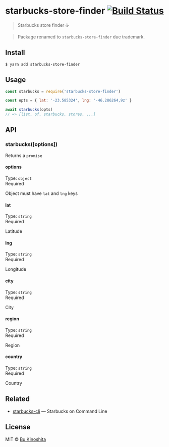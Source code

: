 # starbucks-store-finder [![Build Status](https://travis-ci.org/bukinoshita/starbucks-store-finder.svg?branch=master)](https://travis-ci.org/bukinoshita/starbucks-store-finder)

> Starbucks store finder :coffee:

> Package renamed to `starbucks-store-finder` due trademark.


## Install

```
$ yarn add starbucks-store-finder
```


## Usage

```js
const starbucks = require('starbucks-store-finder')

const opts = { lat: '-23.585324', lng: '-46.286264,9z' }

await starbucks(opts)
// => [list, of, starbucks, stores, ...]
```


## API

### starbucks([options])

Returns a `promise`

#### options

Type: `object`<br/>
Required<br/>

Object must have `lat` and `lng` keys

#### lat

Type: `string`<br/>
Required

Latitude

#### lng

Type: `string`<br/>
Required

Longitude

#### city

Type: `string`<br/>
Required

City

#### region

Type: `string`<br/>
Required

Region

#### country

Type: `string`<br/>
Required

Country


## Related

- [starbucks-cli](https://github.com/bukinoshita/starbucks-cli) — Starbucks on Command Line


## License

MIT © [Bu Kinoshita](https://bukinoshita.io)
